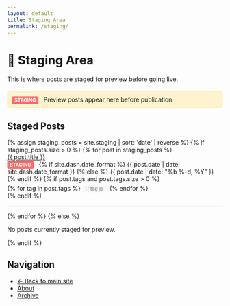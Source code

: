 ```yaml
---
layout: default
title: Staging Area
permalink: /staging/
---
```


# 🚧 Staging Area

This is where posts are staged for preview before going live.

<div class="staging-info">
  <span class="badge staging-badge">STAGING</span>
  <span>Preview posts appear here before publication</span>
</div>

## Staged Posts

<div class="post-links">
  {% assign staging_posts = site.staging | sort: 'date' | reverse %}
  {% if staging_posts.size > 0 %}
    {% for post in staging_posts %}
      <div class="post-link-wrapper">
        <a href="{{ post.url | relative_url }}" class="post-link">{{ post.title }}</a>
        <div class="post-meta">
          <span class="badge staging-badge">STAGING</span>
          {% if site.dash.date_format %}
            {{ post.date | date: site.dash.date_format }}
          {% else %}
            {{ post.date | date: "%b %-d, %Y" }}
          {% endif %}
          {% if post.tags and post.tags.size > 0 %}
            <div class="post-tags">
              {% for tag in post.tags %}
                <a class="tag" href="/tags#{{ tag | slugify }}">{{ tag }}</a>
              {% endfor %}
            </div>
          {% endif %}
        </div>
      </div>
    {% endfor %}
  {% else %}
    <p>No posts currently staged for preview.</p>
  {% endif %}
</div>

## Navigation

- [← Back to main site](/)
- [About](/about/)
- [Archive](/archive/)

<style>
.staging-badge {
  background: #ff6b6b;
  color: white;
  padding: 2px 6px;
  border-radius: 3px;
  font-size: 0.8em;
  margin-right: 8px;
  font-weight: bold;
}

.staging-info {
  background: #fff3cd;
  border: 1px solid #ffeaa7;
  border-radius: 5px;
  padding: 10px;
  margin: 20px 0;
}

.post-link-wrapper {
  margin-bottom: 15px;
  padding-bottom: 15px;
  border-bottom: 1px solid #eee;
}

.post-link-wrapper:last-child {
  border-bottom: none;
}

.post-tags {
  margin-top: 5px;
}

.tag {
  font-size: 0.8em;
  background: #f8f9fa;
  padding: 2px 6px;
  border-radius: 3px;
  text-decoration: none;
  margin-right: 5px;
  color: #666;
}

.tag:hover {
  background: #e9ecef;
}
</style>
